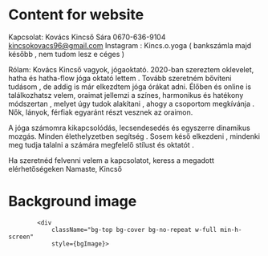 # Content for website

Kapcsolat:
Kovács Kincső Sára 
0670-636-9104
kincsokovacs96@gmail.com
Instagram : Kincs.o.yoga
( bankszámla majd később , nem tudom lesz e céges ) 

Rólam:
Kovács Kincső vagyok, jógaoktató. 2020-ban szereztem oklevelet, hatha és hatha-flow jóga oktató lettem . Tovább szeretném bővíteni tudásom , de addig is már elkezdtem jóga órákat adni. Élőben és online is találkozhatsz velem, oraimat jellemzi a színes, harmonikus és hatékony módszertan , melyet úgy tudok alakítani , ahogy a csoportom megkívánja . Nők, lányok, férfiak egyaránt részt vesznek az oraimon.

A jóga számomra kikapcsolódás, lecsendesedés és egyszerre dinamikus mozgás. Minden élethelyzetben segítség . Sosem késő elkezdeni , mindenki meg tudja talalni a számára megfelelő stílust és oktatót .

Ha szeretnéd felvenni velem a kapcsolatot, keress a megadott elérhetőségeken
Namaste, Kincső 




# Background image

            <div
                className="bg-top bg-cover bg-no-repeat w-full min-h-screen"
                style={bgImage}>